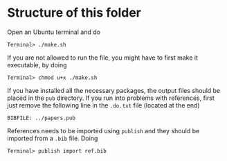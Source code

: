 # Structure of this folder
Open an Ubuntu terminal and do
```
Terminal> ./make.sh
```
If you are not allowed to run the file, you might have to first make it executable, by doing
```
Terminal> chmod u+x ./make.sh
```
If you have installed all the necessary packages, the output files should be placed in the `pub` directory. If you run into problems with references, first just remove the following line in the `.do.txt` file (located at the end)
```
BIBFILE: ../papers.pub
```
References needs to be imported using `publish` and they should be imported from a `.bib` file. Doing
```
Terminal> publish import ref.bib
``` 